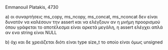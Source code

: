Emmanouil Platakis, 4730

a) οι συναρτήσεις ms_copy, ms_ncopy, ms_concat, ms_nconcat δεν είναι δυνατόν να καλέσουν την assert και να ελέγξουν αν η μνήμη προορισμού όπου γράφεται το αποτέλεσμα είναι αρκετά μεγάλη, η assert ελέγχει απλά αν ενα string είναι NULL 


b) όχι και δε χρειάζεται διότι είναι type size_t  το οποίο είναι όμως unsigned
